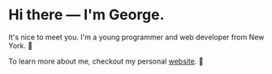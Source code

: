 # Hi there — I'm George.
It's nice to meet you. I'm a young programmer and web developer from New York. 🦉

To learn more about me, checkout my personal [website](https://www.google.com). 🔔
